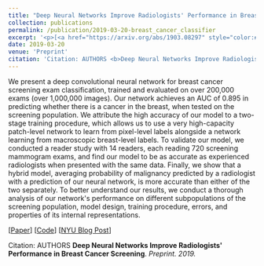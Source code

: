 ```yaml
---
title: "Deep Neural Networks Improve Radiologists' Performance in Breast Cancer Screening"
collection: publications
permalink: /publication/2019-03-20-breast_cancer_classifier
excerpt: '<p>[<a href="https://arxiv.org/abs/1903.08297" style="color:#51ADC8;">Paper</a>] [<a href="https://github.com/nyukat/breast_cancer_classifier" style="color:#51ADC8;">Code</a>]<br />Citation: AUTHORS <b>Unsupervised Sentence Compression using Denoising Auto-Encoders</b>. <i>Preprint. 2019.</i></p>'
date: 2019-03-20
venue: 'Preprint'
citation: 'Citation: AUTHORS <b>Deep Neural Networks Improve Radiologists' Performance in Breast Cancer Screening</b>. <i>Preprint. 2019.</i>'
---
```


We present a deep convolutional neural network for breast cancer screening exam classification, trained and evaluated on over 200,000 exams (over 1,000,000 images). Our network achieves an AUC of 0.895 in predicting whether there is a cancer in the breast, when tested on the screening population. We attribute the high accuracy of our model to a two-stage training procedure, which allows us to use a very high-capacity patch-level network to learn from pixel-level labels alongside a network learning from macroscopic breast-level labels. To validate our model, we conducted a reader study with 14 readers, each reading 720 screening mammogram exams, and find our model to be as accurate as experienced radiologists when presented with the same data. Finally, we show that a hybrid model, averaging probability of malignancy predicted by a radiologist with a prediction of our neural network, is more accurate than either of the two separately. To better understand our results, we conduct a thorough analysis of our network's performance on different subpopulations of the screening population, model design, training procedure, errors, and properties of its internal representations.

[<a href="https://arxiv.org/abs/1903.08297">Paper</a>]
[<a href="https://github.com/nyukat/breast_cancer_classifier">Code</a>]
[<a href="https://medium.com/@NYUDataScience/unsupervised-sentence-compression-using-denoising-auto-encoders-6c979abd9d4f">NYU Blog Post</a>]

Citation: AUTHORS <b>Deep Neural Networks Improve Radiologists' Performance in Breast Cancer Screening</b>. <i>Preprint. 2019.</i> 